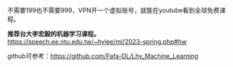 不需要199也不需要999，VPN开一个虚拟账号，就能在youtube看到全球免费课程。  

**推荐台大李宏毅的机器学习课程。**
https://speech.ee.ntu.edu.tw/~hylee/ml/2023-spring.php#hw

github可参考：https://github.com/Fafa-DL/Lhy_Machine_Learning
